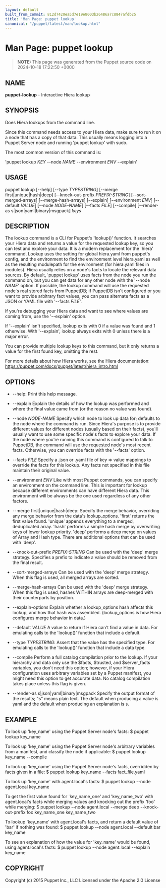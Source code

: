 ```yaml
---
layout: default
built_from_commit: 812d7420ea5d7e19e8003b26486a7c8847afdb25
title: 'Man Page: puppet lookup'
canonical: "/puppet/latest/man/lookup.html"
---
```


# Man Page: puppet lookup

> **NOTE:** This page was generated from the Puppet source code on 2024-10-18 17:22:50 +0000

## NAME
**puppet-lookup** - Interactive Hiera lookup

## SYNOPSIS
Does Hiera lookups from the command line.

Since this command needs access to your Hiera data, make sure to run it
on a node that has a copy of that data. This usually means logging into
a Puppet Server node and running \'puppet lookup\' with sudo.

The most common version of this command is:

\'puppet lookup *KEY* \--node *NAME* \--environment *ENV* \--explain\'

## USAGE
puppet lookup \[\--help\] \[\--type *TYPESTRING*\] \[\--merge
first\|unique\|hash\|deep\] \[\--knock-out-prefix *PREFIX-STRING*\]
\[\--sort-merged-arrays\] \[\--merge-hash-arrays\] \[\--explain\]
\[\--environment *ENV*\] \[\--default *VALUE*\] \[\--node *NODE-NAME*\]
\[\--facts *FILE*\] \[\--compile\] \[\--render-as
s\|json\|yaml\|binary\|msgpack\] *keys*

## DESCRIPTION
The lookup command is a CLI for Puppet\'s \'lookup()\' function. It
searches your Hiera data and returns a value for the requested lookup
key, so you can test and explore your data. It is a modern replacement
for the \'hiera\' command. Lookup uses the setting for global hiera.yaml
from puppet\'s config, and the environment to find the environment level
hiera.yaml as well as the resulting modulepath for the environment (for
hiera.yaml files in modules). Hiera usually relies on a node\'s facts to
locate the relevant data sources. By default, \'puppet lookup\' uses
facts from the node you run the command on, but you can get data for any
other node with the \'\--node *NAME*\' option. If possible, the lookup
command will use the requested node\'s real stored facts from PuppetDB;
if PuppetDB isn\'t configured or you want to provide arbitrary fact
values, you can pass alternate facts as a JSON or YAML file with
\'\--facts *FILE*\'.

If you\'re debugging your Hiera data and want to see where values are
coming from, use the \'\--explain\' option.

If \'\--explain\' isn\'t specified, lookup exits with 0 if a value was
found and 1 otherwise. With \'\--explain\', lookup always exits with 0
unless there is a major error.

You can provide multiple lookup keys to this command, but it only
returns a value for the first found key, omitting the rest.

For more details about how Hiera works, see the Hiera documentation:
https://puppet.com/docs/puppet/latest/hiera_intro.html

## OPTIONS
-   \--help: Print this help message.

-   \--explain Explain the details of how the lookup was performed and
    where the final value came from (or the reason no value was found).

-   \--node *NODE-NAME* Specify which node to look up data for; defaults
    to the node where the command is run. Since Hiera\'s purpose is to
    provide different values for different nodes (usually based on their
    facts), you\'ll usually want to use some specific node\'s facts to
    explore your data. If the node where you\'re running this command is
    configured to talk to PuppetDB, the command will use the requested
    node\'s most recent facts. Otherwise, you can override facts with
    the \'\--facts\' option.

-   \--facts *FILE* Specify a .json or .yaml file of key =\> value
    mappings to override the facts for this lookup. Any facts not
    specified in this file maintain their original value.

-   \--environment *ENV* Like with most Puppet commands, you can specify
    an environment on the command line. This is important for lookup
    because different environments can have different Hiera data. This
    environment will be always be the one used regardless of any other
    factors.

-   \--merge first\|unique\|hash\|deep: Specify the merge behavior,
    overriding any merge behavior from the data\'s lookup_options.
    \'first\' returns the first value found. \'unique\' appends
    everything to a merged, deduplicated array. \'hash\' performs a
    simple hash merge by overwriting keys of lower lookup priority.
    \'deep\' performs a deep merge on values of Array and Hash type.
    There are additional options that can be used with \'deep\'.

-   \--knock-out-prefix *PREFIX-STRING* Can be used with the \'deep\'
    merge strategy. Specifies a prefix to indicate a value should be
    removed from the final result.

-   \--sort-merged-arrays Can be used with the \'deep\' merge strategy.
    When this flag is used, all merged arrays are sorted.

-   \--merge-hash-arrays Can be used with the \'deep\' merge strategy.
    When this flag is used, hashes WITHIN arrays are deep-merged with
    their counterparts by position.

-   \--explain-options Explain whether a lookup_options hash affects
    this lookup, and how that hash was assembled. (lookup_options is how
    Hiera configures merge behavior in data.)

-   \--default *VALUE* A value to return if Hiera can\'t find a value in
    data. For emulating calls to the \'lookup()\' function that include
    a default.

-   \--type *TYPESTRING*: Assert that the value has the specified type.
    For emulating calls to the \'lookup()\' function that include a data
    type.

-   \--compile Perform a full catalog compilation prior to the lookup.
    If your hierarchy and data only use the \$facts, \$trusted, and
    \$server_facts variables, you don\'t need this option; however, if
    your Hiera configuration uses arbitrary variables set by a Puppet
    manifest, you might need this option to get accurate data. No
    catalog compilation takes place unless this flag is given.

-   \--render-as s\|json\|yaml\|binary\|msgpack Specify the output
    format of the results; \"s\" means plain text. The default when
    producing a value is yaml and the default when producing an
    explanation is s.

## EXAMPLE
To look up \'key_name\' using the Puppet Server node\'s facts: \$ puppet
lookup key_name

To look up \'key_name\' using the Puppet Server node\'s arbitrary
variables from a manifest, and classify the node if applicable: \$
puppet lookup key_name \--compile

To look up \'key_name\' using the Puppet Server node\'s facts,
overridden by facts given in a file: \$ puppet lookup key_name \--facts
fact_file.yaml

To look up \'key_name\' with agent.local\'s facts: \$ puppet lookup
\--node agent.local key_name

To get the first value found for \'key_name_one\' and \'key_name_two\'
with agent.local\'s facts while merging values and knocking out the
prefix \'foo\' while merging: \$ puppet lookup \--node agent.local
\--merge deep \--knock-out-prefix foo key_name_one key_name_two

To lookup \'key_name\' with agent.local\'s facts, and return a default
value of \'bar\' if nothing was found: \$ puppet lookup \--node
agent.local \--default bar key_name

To see an explanation of how the value for \'key_name\' would be found,
using agent.local\'s facts: \$ puppet lookup \--node agent.local
\--explain key_name

## COPYRIGHT
Copyright (c) 2015 Puppet Inc., LLC Licensed under the Apache 2.0
License
